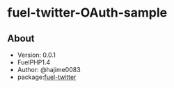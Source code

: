 fuel-twitter-OAuth-sample
=========================

About
---------------
* Version: 0.0.1
* FuelPHP1.4
* Author: @hajime0083
* package:[fuel-twitter](https://github.com/hajime0083/fuel-twitter "fuel-twitter")
